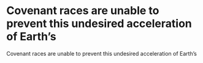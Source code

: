 # Covenant races are unable to prevent this undesired acceleration of Earth’s

Covenant races are unable to prevent this undesired acceleration of Earth’s
